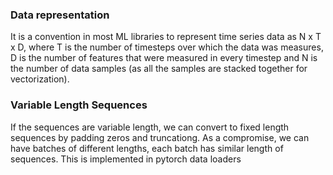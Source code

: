 ### Data representation
It is a convention in most ML libraries to represent time series data as N x T x D,
where T is the number of timesteps over which the data was measures, D is the number
of features that were measured in every timestep and N is the number of data samples (as 
all the samples are stacked together for vectorization). 
### Variable Length Sequences
If the sequences are variable length, we can convert to fixed length sequences by padding zeros and truncationg. As a compromise, we can have batches of different lengths, each batch has similar length of sequences. This is implemented in pytorch data loaders
